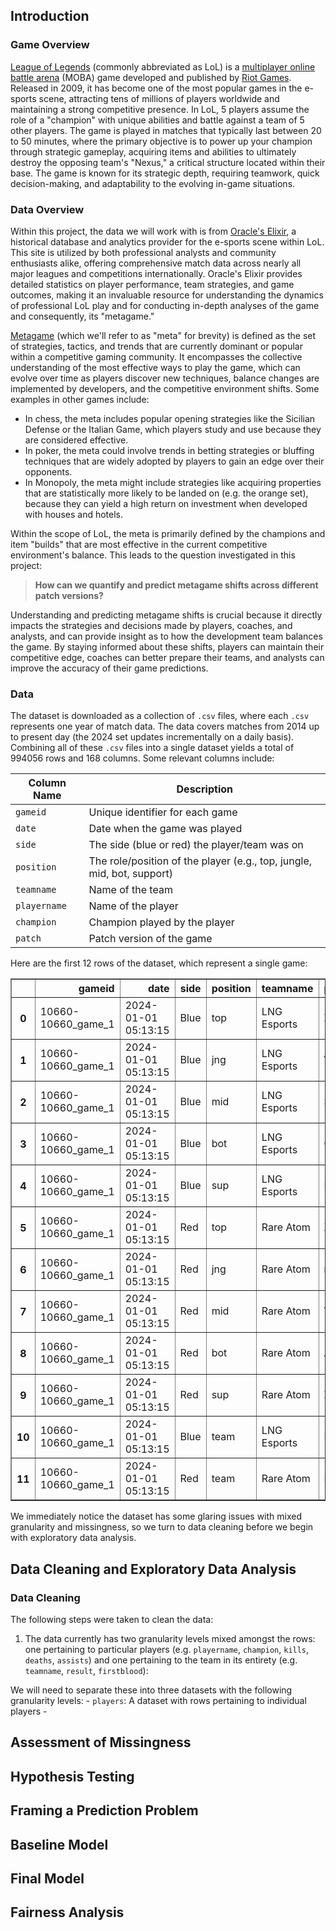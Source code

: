 ## Introduction

### Game Overview

[League of Legends](https://www.leagueoflegends.com) (commonly abbreviated as LoL) is a [multiplayer online battle arena](https://en.wikipedia.org/wiki/Multiplayer_online_battle_arena) (MOBA) game developed and published by [Riot Games](https://riotgames.com). Released in 2009, it has become one of the most popular games in the e-sports scene, attracting tens of millions of players worldwide and maintaining a strong competitive presence. In LoL, 5 players assume the role of a "champion" with unique abilities and battle against a team of 5 other players. The game is played in matches that typically last between 20 to 50 minutes, where the primary objective is to power up your champion through strategic gameplay, acquiring items and abilities to ultimately destroy the opposing team's "Nexus," a critical structure located within their base. The game is known for its strategic depth, requiring teamwork, quick decision-making, and adaptability to the evolving in-game situations.

### Data Overview

Within this project, the data we will work with is from [Oracle's Elixir](https://oracleselixir.com), a historical database and analytics provider for the e-sports scene within LoL. This site is utilized by both professional analysts and community enthusiasts alike, offering comprehensive match data across nearly all major leagues and competitions internationally. Oracle's Elixir provides detailed statistics on player performance, team strategies, and game outcomes, making it an invaluable resource for understanding the dynamics of professional LoL play and for conducting in-depth analyses of the game and consequently, its "metagame."

[Metagame](https://en.wikipedia.org/wiki/Metagame) (which we'll refer to as "meta" for brevity) is defined as the set of strategies, tactics, and trends that are currently dominant or popular within a competitive gaming community. It encompasses the collective understanding of the most effective ways to play the game, which can evolve over time as players discover new techniques, balance changes are implemented by developers, and the competitive environment shifts. Some examples in other games include:

- In chess, the meta includes popular opening strategies like the Sicilian Defense or the Italian Game, which players study and use because they are considered effective.
- In poker, the meta could involve trends in betting strategies or bluffing techniques that are widely adopted by players to gain an edge over their opponents.
- In Monopoly, the meta might include strategies like acquiring properties that are statistically more likely to be landed on (e.g. the orange set), because they can yield a high return on investment when developed with houses and hotels.

Within the scope of LoL, the meta is primarily defined by the champions and item "builds" that are most effective in the current competitive environment's balance. This leads to the question investigated in this project:

> **How can we quantify and predict metagame shifts across different patch versions?**

Understanding and predicting metagame shifts is crucial because it directly impacts the strategies and decisions made by players, coaches, and analysts, and can provide insight as to how the development team balances the game. By staying informed about these shifts, players can maintain their competitive edge, coaches can better prepare their teams, and analysts can improve the accuracy of their game predictions.

### Data

The dataset is downloaded as a collection of `.csv` files, where each `.csv` represents one year of match data. The data covers matches from 2014 up to present day (the 2024 set updates incrementally on a daily basis). Combining all of these `.csv` files into a single dataset yields a total of 994056 rows and 168 columns. Some relevant columns include:

| Column Name  | Description                                                            |
| ------------ | ---------------------------------------------------------------------- |
| `gameid`     | Unique identifier for each game                                        |
| `date`       | Date when the game was played                                          |
| `side`       | The side (blue or red) the player/team was on                          |
| `position`   | The role/position of the player (e.g., top, jungle, mid, bot, support) |
| `teamname`   | Name of the team                                                       |
| `playername` | Name of the player                                                     |
| `champion`   | Champion played by the player                                          |
| `patch`      | Patch version of the game                                              |

Here are the first 12 rows of the dataset, which represent a single game:

<div>
<style scoped>
    .dataframe tbody tr th:only-of-type {
        vertical-align: middle;
    }

    .dataframe tbody tr th {
        vertical-align: top;
    }

    .dataframe thead th {
        text-align: right;
    }
</style>
<table border="1" class="dataframe">
  <thead>
    <tr style="text-align: right;">
      <th></th>
      <th>gameid</th>
      <th>date</th>
      <th>side</th>
      <th>position</th>
      <th>teamname</th>
      <th>playername</th>
      <th>champion</th>
    </tr>
  </thead>
  <tbody>
    <tr>
      <th>0</th>
      <td>10660-10660_game_1</td>
      <td>2024-01-01 05:13:15</td>
      <td>Blue</td>
      <td>top</td>
      <td>LNG Esports</td>
      <td>Zika</td>
      <td>Aatrox</td>
    </tr>
    <tr>
      <th>1</th>
      <td>10660-10660_game_1</td>
      <td>2024-01-01 05:13:15</td>
      <td>Blue</td>
      <td>jng</td>
      <td>LNG Esports</td>
      <td>Weiwei</td>
      <td>Maokai</td>
    </tr>
    <tr>
      <th>2</th>
      <td>10660-10660_game_1</td>
      <td>2024-01-01 05:13:15</td>
      <td>Blue</td>
      <td>mid</td>
      <td>LNG Esports</td>
      <td>Scout</td>
      <td>Orianna</td>
    </tr>
    <tr>
      <th>3</th>
      <td>10660-10660_game_1</td>
      <td>2024-01-01 05:13:15</td>
      <td>Blue</td>
      <td>bot</td>
      <td>LNG Esports</td>
      <td>GALA</td>
      <td>Kalista</td>
    </tr>
    <tr>
      <th>4</th>
      <td>10660-10660_game_1</td>
      <td>2024-01-01 05:13:15</td>
      <td>Blue</td>
      <td>sup</td>
      <td>LNG Esports</td>
      <td>Mark</td>
      <td>Senna</td>
    </tr>
    <tr>
      <th>5</th>
      <td>10660-10660_game_1</td>
      <td>2024-01-01 05:13:15</td>
      <td>Red</td>
      <td>top</td>
      <td>Rare Atom</td>
      <td>Xiaoxu</td>
      <td>Rumble</td>
    </tr>
    <tr>
      <th>6</th>
      <td>10660-10660_game_1</td>
      <td>2024-01-01 05:13:15</td>
      <td>Red</td>
      <td>jng</td>
      <td>Rare Atom</td>
      <td>naiyou</td>
      <td>Rell</td>
    </tr>
    <tr>
      <th>7</th>
      <td>10660-10660_game_1</td>
      <td>2024-01-01 05:13:15</td>
      <td>Red</td>
      <td>mid</td>
      <td>Rare Atom</td>
      <td>VicLa</td>
      <td>LeBlanc</td>
    </tr>
    <tr>
      <th>8</th>
      <td>10660-10660_game_1</td>
      <td>2024-01-01 05:13:15</td>
      <td>Red</td>
      <td>bot</td>
      <td>Rare Atom</td>
      <td>Assum</td>
      <td>Varus</td>
    </tr>
    <tr>
      <th>9</th>
      <td>10660-10660_game_1</td>
      <td>2024-01-01 05:13:15</td>
      <td>Red</td>
      <td>sup</td>
      <td>Rare Atom</td>
      <td>Zorah</td>
      <td>Renata Glasc</td>
    </tr>
    <tr>
      <th>10</th>
      <td>10660-10660_game_1</td>
      <td>2024-01-01 05:13:15</td>
      <td>Blue</td>
      <td>team</td>
      <td>LNG Esports</td>
      <td>NaN</td>
      <td>NaN</td>
    </tr>
    <tr>
      <th>11</th>
      <td>10660-10660_game_1</td>
      <td>2024-01-01 05:13:15</td>
      <td>Red</td>
      <td>team</td>
      <td>Rare Atom</td>
      <td>NaN</td>
      <td>NaN</td>
    </tr>
  </tbody>
</table>
</div>

We immediately notice the dataset has some glaring issues with mixed granularity and missingness, so we turn to data cleaning before we begin with exploratory data analysis.

## Data Cleaning and Exploratory Data Analysis

### Data Cleaning

The following steps were taken to clean the data:

1. The data currently has two granularity levels mixed amongst the rows: one pertaining to particular players (e.g. `playername`, `champion`, `kills`, `deaths`, `assists`) and one pertaining to the team in its entirety (e.g. `teamname`, `result`, `firstblood`):
   

We will need to separate these into three datasets with the following granularity levels:
    - `players`: A dataset with rows pertaining to individual players
    - 

## Assessment of Missingness

## Hypothesis Testing

## Framing a Prediction Problem

## Baseline Model

## Final Model

## Fairness Analysis
